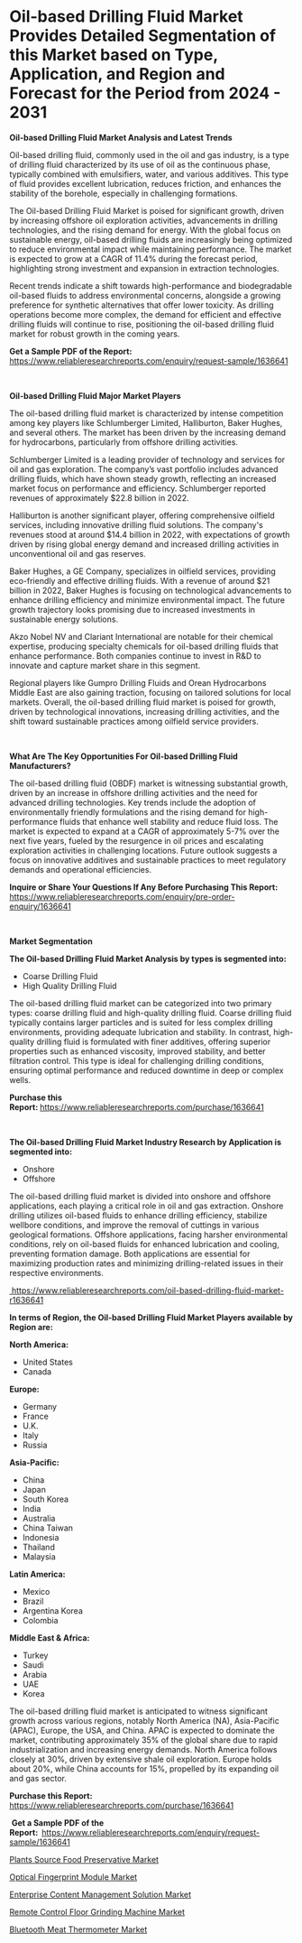 <p><h1>Oil-based Drilling Fluid Market Provides Detailed Segmentation of this Market based on Type, Application, and Region and Forecast for the Period from 2024 - 2031</h1></p><p><strong>Oil-based Drilling Fluid Market Analysis and Latest Trends</strong></p>
<p><p>Oil-based drilling fluid, commonly used in the oil and gas industry, is a type of drilling fluid characterized by its use of oil as the continuous phase, typically combined with emulsifiers, water, and various additives. This type of fluid provides excellent lubrication, reduces friction, and enhances the stability of the borehole, especially in challenging formations. </p><p>The Oil-based Drilling Fluid Market is poised for significant growth, driven by increasing offshore oil exploration activities, advancements in drilling technologies, and the rising demand for energy. With the global focus on sustainable energy, oil-based drilling fluids are increasingly being optimized to reduce environmental impact while maintaining performance. The market is expected to grow at a CAGR of 11.4% during the forecast period, highlighting strong investment and expansion in extraction technologies. </p><p>Recent trends indicate a shift towards high-performance and biodegradable oil-based fluids to address environmental concerns, alongside a growing preference for synthetic alternatives that offer lower toxicity. As drilling operations become more complex, the demand for efficient and effective drilling fluids will continue to rise, positioning the oil-based drilling fluid market for robust growth in the coming years.</p></p>
<p><strong>Get a Sample PDF of the Report:&nbsp;</strong> <a href="https://www.reliableresearchreports.com/enquiry/request-sample/1636641?utm_campaign=112&utm_medium=2&utm_source=Github&utm_content=ia&utm_term=07122024&utm_id=oil-based-drilling-fluid">https://www.reliableresearchreports.com/enquiry/request-sample/1636641</a></p>
<p>&nbsp;</p>
<p><strong>Oil-based Drilling Fluid Major Market Players</strong></p>
<p><p>The oil-based drilling fluid market is characterized by intense competition among key players like Schlumberger Limited, Halliburton, Baker Hughes, and several others. The market has been driven by the increasing demand for hydrocarbons, particularly from offshore drilling activities.</p><p>Schlumberger Limited is a leading provider of technology and services for oil and gas exploration. The company’s vast portfolio includes advanced drilling fluids, which have shown steady growth, reflecting an increased market focus on performance and efficiency. Schlumberger reported revenues of approximately $22.8 billion in 2022.</p><p>Halliburton is another significant player, offering comprehensive oilfield services, including innovative drilling fluid solutions. The company's revenues stood at around $14.4 billion in 2022, with expectations of growth driven by rising global energy demand and increased drilling activities in unconventional oil and gas reserves.</p><p>Baker Hughes, a GE Company, specializes in oilfield services, providing eco-friendly and effective drilling fluids. With a revenue of around $21 billion in 2022, Baker Hughes is focusing on technological advancements to enhance drilling efficiency and minimize environmental impact. The future growth trajectory looks promising due to increased investments in sustainable energy solutions.</p><p>Akzo Nobel NV and Clariant International are notable for their chemical expertise, producing specialty chemicals for oil-based drilling fluids that enhance performance. Both companies continue to invest in R&D to innovate and capture market share in this segment.</p><p>Regional players like Gumpro Drilling Fluids and Orean Hydrocarbons Middle East are also gaining traction, focusing on tailored solutions for local markets. Overall, the oil-based drilling fluid market is poised for growth, driven by technological innovations, increasing drilling activities, and the shift toward sustainable practices among oilfield service providers.</p></p>
<p>&nbsp;</p>
<p><strong>What Are The Key Opportunities For Oil-based Drilling Fluid Manufacturers?</strong></p>
<p><p>The oil-based drilling fluid (OBDF) market is witnessing substantial growth, driven by an increase in offshore drilling activities and the need for advanced drilling technologies. Key trends include the adoption of environmentally friendly formulations and the rising demand for high-performance fluids that enhance well stability and reduce fluid loss. The market is expected to expand at a CAGR of approximately 5-7% over the next five years, fueled by the resurgence in oil prices and escalating exploration activities in challenging locations. Future outlook suggests a focus on innovative additives and sustainable practices to meet regulatory demands and operational efficiencies.</p></p>
<p><strong>Inquire or Share Your Questions If Any Before Purchasing This Report:</strong> <a href="https://www.reliableresearchreports.com/enquiry/pre-order-enquiry/1636641?utm_campaign=112&utm_medium=2&utm_source=Github&utm_content=ia&utm_term=07122024&utm_id=oil-based-drilling-fluid">https://www.reliableresearchreports.com/enquiry/pre-order-enquiry/1636641</a></p>
<p>&nbsp;</p>
<p><strong>Market Segmentation</strong></p>
<p><strong>The Oil-based Drilling Fluid Market Analysis by types is segmented into:</strong></p>
<p><ul><li>Coarse Drilling Fluid</li><li>High Quality Drilling Fluid</li></ul></p>
<p><p>The oil-based drilling fluid market can be categorized into two primary types: coarse drilling fluid and high-quality drilling fluid. Coarse drilling fluid typically contains larger particles and is suited for less complex drilling environments, providing adequate lubrication and stability. In contrast, high-quality drilling fluid is formulated with finer additives, offering superior properties such as enhanced viscosity, improved stability, and better filtration control. This type is ideal for challenging drilling conditions, ensuring optimal performance and reduced downtime in deep or complex wells.</p></p>
<p><strong>Purchase this Report:&nbsp;</strong><a href="https://www.reliableresearchreports.com/purchase/1636641?utm_campaign=112&utm_medium=2&utm_source=Github&utm_content=ia&utm_term=07122024&utm_id=oil-based-drilling-fluid">https://www.reliableresearchreports.com/purchase/1636641</a></p>
<p>&nbsp;</p>
<p><strong>The Oil-based Drilling Fluid Market Industry Research by Application is segmented into:</strong></p>
<p><ul><li>Onshore</li><li>Offshore</li></ul></p>
<p><p>The oil-based drilling fluid market is divided into onshore and offshore applications, each playing a critical role in oil and gas extraction. Onshore drilling utilizes oil-based fluids to enhance drilling efficiency, stabilize wellbore conditions, and improve the removal of cuttings in various geological formations. Offshore applications, facing harsher environmental conditions, rely on oil-based fluids for enhanced lubrication and cooling, preventing formation damage. Both applications are essential for maximizing production rates and minimizing drilling-related issues in their respective environments.</p></p>
<p><a href="https://www.reliableresearchreports.com/oil-based-drilling-fluid-market-r1636641?utm_campaign=112&utm_medium=2&utm_source=Github&utm_content=ia&utm_term=07122024&utm_id=oil-based-drilling-fluid">&nbsp;https://www.reliableresearchreports.com/oil-based-drilling-fluid-market-r1636641</a></p>
<p><strong>In terms of Region, the Oil-based Drilling Fluid Market Players available by Region are:</strong></p>
<p>
    <p> <strong> North America: </strong>
        <ul>
            <li>United States</li>
            <li>Canada</li>
        </ul>
        </p> 
    <p> <strong> Europe: </strong>
        <ul>
            <li>Germany</li>
            <li>France</li>
            <li>U.K.</li>
            <li>Italy</li>
            <li>Russia</li>
        </ul>
        </p> 
    <p> <strong> Asia-Pacific: </strong>
        <ul>
            <li>China</li>
            <li>Japan</li>
            <li>South Korea</li>
            <li>India</li>
            <li>Australia</li>
            <li>China Taiwan</li>
            <li>Indonesia</li>
            <li>Thailand</li>
            <li>Malaysia</li>
        </ul>
        </p> 
    <p> <strong> Latin America: </strong>
        <ul>
            <li>Mexico</li>
            <li>Brazil</li>
            <li>Argentina Korea</li>
            <li>Colombia</li>
        </ul>
        </p> 
    <p> <strong> Middle East & Africa: </strong>
        <ul>
            <li>Turkey</li>
            <li>Saudi</li>
            <li>Arabia</li>
            <li>UAE</li>
            <li>Korea</li>
        </ul>
    </p>
    </p>
<p><p>The oil-based drilling fluid market is anticipated to witness significant growth across various regions, notably North America (NA), Asia-Pacific (APAC), Europe, the USA, and China. APAC is expected to dominate the market, contributing approximately 35% of the global share due to rapid industrialization and increasing energy demands. North America follows closely at 30%, driven by extensive shale oil exploration. Europe holds about 20%, while China accounts for 15%, propelled by its expanding oil and gas sector.</p></p>
<p><strong>Purchase this Report: </strong><a href="https://www.reliableresearchreports.com/purchase/1636641?utm_campaign=112&utm_medium=2&utm_source=Github&utm_content=ia&utm_term=07122024&utm_id=oil-based-drilling-fluid">https://www.reliableresearchreports.com/purchase/1636641</a></p>
<p>&nbsp;<strong>Get a Sample PDF of the Report:&nbsp;&nbsp;</strong><a href="https://www.reliableresearchreports.com/enquiry/request-sample/1636641?utm_campaign=112&utm_medium=2&utm_source=Github&utm_content=ia&utm_term=07122024&utm_id=oil-based-drilling-fluid">https://www.reliableresearchreports.com/enquiry/request-sample/1636641</a></p>
<p><strong></strong></p>
<p><p><a href="https://github.com/delindacallegari68/Market-Research-Report-List-1/blob/main/plants-source-food-preservative-market.md?utm_campaign=112&utm_medium=2&utm_source=Github&utm_content=ia&utm_term=07122024&utm_id=oil-based-drilling-fluid">Plants Source Food Preservative Market</a></p><p><a href="https://issuu.com/reportprime-2/docs/optical-fingerprint-module-market-size-2030.pptx?utm_campaign=112&utm_medium=2&utm_source=Github&utm_content=ia&utm_term=07122024&utm_id=oil-based-drilling-fluid">Optical Fingerprint Module Market</a></p><p><a href="https://www.linkedin.com/pulse/futur-trend-quest-sl8ue?utm_campaign=112&utm_medium=2&utm_source=Github&utm_content=ia&utm_term=07122024&utm_id=oil-based-drilling-fluid">Enterprise Content Management Solution Market</a></p><p><a href="https://www.linkedin.com/pulse/futur-trend-quest-sl8ue?utm_campaign=112&utm_medium=2&utm_source=Github&utm_content=ia&utm_term=07122024&utm_id=oil-based-drilling-fluid">Remote Control Floor Grinding Machine Market</a></p><p><a href="https://issuu.com/reportprime-2/docs/bluetooth-meat-thermometer-market-size-2030.pptx?utm_campaign=112&utm_medium=2&utm_source=Github&utm_content=ia&utm_term=07122024&utm_id=oil-based-drilling-fluid">Bluetooth Meat Thermometer Market</a></p></p>